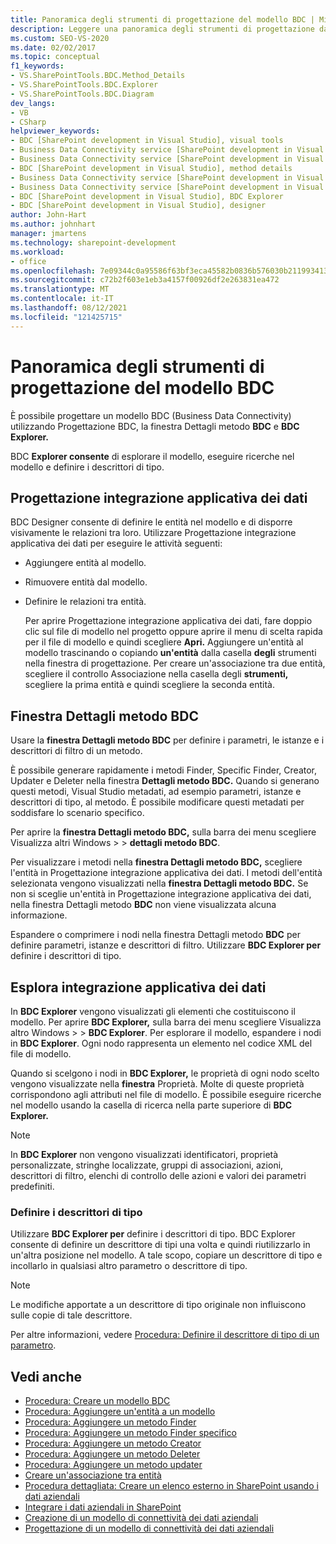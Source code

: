 ```yaml
---
title: Panoramica degli strumenti di progettazione del modello BDC | Microsoft Docs
description: Leggere una panoramica degli strumenti di progettazione da usare con un modello BDC (Business Data Connectivity). Informazioni su BDC Designer, BDC Method Details e BDC Explorer.
ms.custom: SEO-VS-2020
ms.date: 02/02/2017
ms.topic: conceptual
f1_keywords:
- VS.SharePointTools.BDC.Method_Details
- VS.SharePointTools.BDC.Explorer
- VS.SharePointTools.BDC.Diagram
dev_langs:
- VB
- CSharp
helpviewer_keywords:
- BDC [SharePoint development in Visual Studio], visual tools
- Business Data Connectivity service [SharePoint development in Visual Studio], visual tools
- Business Data Connectivity service [SharePoint development in Visual Studio], BDC Explorer
- BDC [SharePoint development in Visual Studio], method details
- Business Data Connectivity service [SharePoint development in Visual Studio], designer
- Business Data Connectivity service [SharePoint development in Visual Studio], method details
- BDC [SharePoint development in Visual Studio], BDC Explorer
- BDC [SharePoint development in Visual Studio], designer
author: John-Hart
ms.author: johnhart
manager: jmartens
ms.technology: sharepoint-development
ms.workload:
- office
ms.openlocfilehash: 7e09344c0a95586f63bf3eca45582b0836b576030b21199341367ca59fe738cb
ms.sourcegitcommit: c72b2f603e1eb3a4157f00926df2e263831ea472
ms.translationtype: MT
ms.contentlocale: it-IT
ms.lasthandoff: 08/12/2021
ms.locfileid: "121425715"
---
```

# <a name="bdc-model-design-tools-overview"></a>Panoramica degli strumenti di progettazione del modello BDC
  È possibile progettare un modello BDC (Business Data Connectivity) utilizzando Progettazione BDC, la finestra Dettagli metodo **BDC** e **BDC Explorer.**

 BDC **Explorer consente** di esplorare il modello, eseguire ricerche nel modello e definire i descrittori di tipo.

## <a name="bdc-designer"></a>Progettazione integrazione applicativa dei dati
 BDC Designer consente di definire le entità nel modello e di disporre visivamente le relazioni tra loro. Utilizzare Progettazione integrazione applicativa dei dati per eseguire le attività seguenti:

- Aggiungere entità al modello.

- Rimuovere entità dal modello.

- Definire le relazioni tra entità.

  Per aprire Progettazione integrazione applicativa dei dati, fare doppio clic sul file di modello nel progetto oppure aprire il menu di scelta rapida per il file di modello e quindi scegliere **Apri.** Aggiungere un'entità al modello trascinando o copiando **un'entità** dalla casella **degli** strumenti nella finestra di progettazione. Per creare un'associazione tra due  entità, scegliere il controllo Associazione nella casella degli **strumenti,** scegliere la prima entità e quindi scegliere la seconda entità.

## <a name="bdc-method-details-window"></a>Finestra Dettagli metodo BDC
 Usare la **finestra Dettagli metodo BDC** per definire i parametri, le istanze e i descrittori di filtro di un metodo.

 È possibile generare rapidamente i metodi Finder, Specific Finder, Creator, Updater e Deleter nella finestra **Dettagli metodo BDC.** Quando si generano questi metodi, Visual Studio metadati, ad esempio parametri, istanze e descrittori di tipo, al metodo. È possibile modificare questi metadati per soddisfare lo scenario specifico.

 Per aprire la **finestra Dettagli metodo BDC,** sulla barra dei menu scegliere Visualizza altri Windows   >    >  **dettagli metodo BDC**.

 Per visualizzare i metodi nella **finestra Dettagli metodo BDC,** scegliere l'entità in Progettazione integrazione applicativa dei dati. I metodi dell'entità selezionata vengono visualizzati nella **finestra Dettagli metodo BDC.** Se non si sceglie un'entità in Progettazione integrazione applicativa dei dati, nella finestra Dettagli metodo **BDC** non viene visualizzata alcuna informazione.

 Espandere o comprimere i nodi nella finestra Dettagli metodo **BDC** per definire parametri, istanze e descrittori di filtro. Utilizzare **BDC Explorer per** definire i descrittori di tipo.

## <a name="bdc-explorer"></a>Esplora integrazione applicativa dei dati
 In **BDC Explorer** vengono visualizzati gli elementi che costituiscono il modello. Per aprire **BDC Explorer,** sulla barra dei menu scegliere Visualizza altro Windows  >    >  **BDC Explorer**. Per esplorare il modello, espandere i nodi in **BDC Explorer**. Ogni nodo rappresenta un elemento nel codice XML del file di modello.

 Quando si scelgono i nodi in **BDC Explorer,** le proprietà di ogni nodo scelto vengono visualizzate nella **finestra** Proprietà. Molte di queste proprietà corrispondono agli attributi nel file di modello. È possibile eseguire ricerche nel modello usando la casella di ricerca nella parte superiore di **BDC Explorer.**

> [!NOTE]
> In **BDC Explorer** non vengono visualizzati identificatori, proprietà personalizzate, stringhe localizzate, gruppi di associazioni, azioni, descrittori di filtro, elenchi di controllo delle azioni e valori dei parametri predefiniti.

### <a name="define-type-descriptors"></a>Definire i descrittori di tipo
 Utilizzare **BDC Explorer per** definire i descrittori di tipo. BDC Explorer consente di definire un descrittore di tipi una volta e quindi riutilizzarlo in un'altra posizione nel modello. A tale scopo, copiare un descrittore di tipo e incollarlo in qualsiasi altro parametro o descrittore di tipo.

> [!NOTE]
> Le modifiche apportate a un descrittore di tipo originale non influiscono sulle copie di tale descrittore.

 Per altre informazioni, vedere [Procedura: Definire il descrittore di tipo di un parametro](../sharepoint/how-to-define-the-type-descriptor-of-a-parameter.md).

## <a name="see-also"></a>Vedi anche
- [Procedura: Creare un modello BDC](../sharepoint/how-to-create-a-bdc-model.md)
- [Procedura: Aggiungere un'entità a un modello](../sharepoint/how-to-add-an-entity-to-a-model.md)
- [Procedura: Aggiungere un metodo Finder](../sharepoint/how-to-add-a-finder-method.md)
- [Procedura: Aggiungere un metodo Finder specifico](../sharepoint/how-to-add-a-specific-finder-method.md)
- [Procedura: Aggiungere un metodo Creator](../sharepoint/how-to-add-a-creator-method.md)
- [Procedura: Aggiungere un metodo Deleter](../sharepoint/how-to-add-a-deleter-method.md)
- [Procedura: Aggiungere un metodo updater](../sharepoint/how-to-add-an-updater-method.md)
- [Creare un'associazione tra entità](../sharepoint/creating-an-association-between-entities.md)
- [Procedura dettagliata: Creare un elenco esterno in SharePoint usando i dati aziendali](../sharepoint/walkthrough-creating-an-external-list-in-sharepoint-by-using-business-data.md)
- [Integrare i dati aziendali in SharePoint](../sharepoint/integrating-business-data-into-sharepoint.md)
- [Creazione di un modello di connettività dei dati aziendali](../sharepoint/creating-a-business-data-connectivity-model.md)
- [Progettazione di un modello di connettività dei dati aziendali](../sharepoint/designing-a-business-data-connectivity-model.md)
